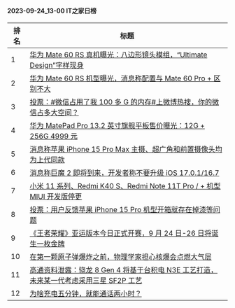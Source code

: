 #### 2023-09-24_13-00  IT之家日榜

| 排名 | 标题|
| --- | ---|
| 1 | [华为 Mate 60 RS 真机曝光：八边形镜头模组，“Ultimate Design”字样现身](https://www.ithome.com/0/721/207.htm) |
| 2 | [华为 Mate 60 RS 机型曝光，消息称配置与 Mate 60 Pro + 区别不大](https://www.ithome.com/0/721/157.htm) |
| 3 | [投票：#微信占用了我 100 多 G 的内存#上微博热搜，你的微信占多大空间？](https://www.ithome.com/0/721/170.htm) |
| 4 | [华为 MatePad Pro 13.2 英寸旗舰平板售价曝光：12G + 256G 4999 元](https://www.ithome.com/0/721/174.htm) |
| 5 | [消息称苹果 iPhone 15 Pro Max 主摄、超广角和前置摄像头均为上代同款](https://www.ithome.com/0/721/162.htm) |
| 6 | [消息称巨魔 2 即将到来，开发者称不要升级 iOS 17.0.1/16.7](https://www.ithome.com/0/721/150.htm) |
| 7 | [小米 11 系列、Redmi K40 S、Redmi Note 11T Pro / + 机型 MIUI 开发版停更](https://www.ithome.com/0/721/145.htm) |
| 8 | [投票：用户反馈苹果 iPhone 15 Pro 机型开箱就存在掉漆等问题](https://www.ithome.com/0/721/155.htm) |
| 9 | [《王者荣耀》亚运版本今日正式开赛，9 月 24 日-26 日将诞生一枚金牌](https://www.ithome.com/0/721/250.htm) |
| 10 | [在第一颗原子弹爆炸之前，物理学家担心核爆会点燃大气层](https://www.ithome.com/0/721/215.htm) |
| 11 | [高通资料泄露：骁龙 8 Gen 4 将基于台积电 N3E 工艺打造，未来某一代考虑采用三星 SF2P 工艺](https://www.ithome.com/0/721/251.htm) |
| 12 | [为啥充电五分钟，就能通话两小时？](https://www.ithome.com/0/721/210.htm) |
